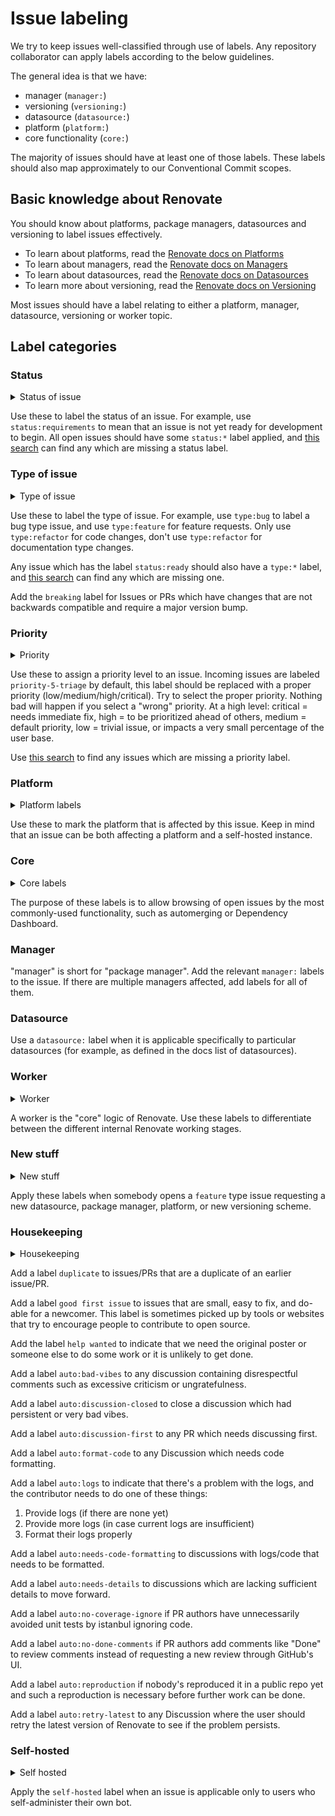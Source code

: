 # Issue labeling

We try to keep issues well-classified through use of labels.
Any repository collaborator can apply labels according to the below guidelines.

The general idea is that we have:

- manager (`manager:`)
- versioning (`versioning:`)
- datasource (`datasource:`)
- platform (`platform:`)
- core functionality (`core:`)

The majority of issues should have at least one of those labels.
These labels should also map approximately to our Conventional Commit scopes.

## Basic knowledge about Renovate

You should know about platforms, package managers, datasources and versioning to label issues effectively.

- To learn about platforms, read the [Renovate docs on Platforms](https://docs.renovatebot.com/modules/platform/)
- To learn about managers, read the [Renovate docs on Managers](https://docs.renovatebot.com/modules/manager/)
- To learn about datasources, read the [Renovate docs on Datasources](https://docs.renovatebot.com/modules/datasource/)
- To learn more about versioning, read the [Renovate docs on Versioning](https://docs.renovatebot.com/modules/versioning/)

Most issues should have a label relating to either a platform, manager, datasource, versioning or worker topic.

## Label categories

### Status

<details>
    <summary>Status of issue</summary>

    status:requirements
    status:blocked
    status:ready
    status:in-progress

</details>

Use these to label the status of an issue.
For example, use `status:requirements` to mean that an issue is not yet ready for development to begin.
All open issues should have some `status:*` label applied, and [this search](https://github.com/renovatebot/renovate/issues?q=is%3Aissue+is%3Aopen+sort%3Aupdated-desc+-label%3Astatus%3Arequirements+-label%3Astatus%3Aready+-label%3Astatus%3Ain-progress+-label%3Astatus%3Ablocked+-label%3Astatus%3Awaiting-on-response+) can find any which are missing a status label.

### Type of issue

<details>
    <summary>Type of issue</summary>

    type:bug
    type:docs
    type:feature
    type:refactor

</details>

Use these to label the type of issue.
For example, use `type:bug` to label a bug type issue, and use `type:feature` for feature requests.
Only use `type:refactor` for code changes, don't use `type:refactor` for documentation type changes.

Any issue which has the label `status:ready` should also have a `type:*` label, and [this search](https://github.com/renovatebot/renovate/issues?q=is%3Aissue+is%3Aopen+sort%3Aupdated-desc+-label%3Atype%3Abug+label%3Astatus%3Aready+-label%3Atype%3Afeature+-label%3Atype%3Adocs+-label%3Atype%3Arefactor+) can find any which are missing one.

Add the `breaking` label for Issues or PRs which have changes that are not backwards compatible and require a major version bump.

### Priority

<details>
    <summary>Priority</summary>

    priority-1-critical
    priority-2-high
    priority-3-medium
    priority-4-low
    priority-5-triage

</details>

Use these to assign a priority level to an issue.
Incoming issues are labeled `priority-5-triage` by default, this label should be replaced with a proper priority (low/medium/high/critical).
Try to select the proper priority.
Nothing bad will happen if you select a "wrong" priority.
At a high level: critical = needs immediate fix, high = to be prioritized ahead of others, medium = default priority, low = trivial issue, or impacts a very small percentage of the user base.

Use [this search](https://github.com/renovatebot/renovate/issues?q=is%3Aissue+is%3Aopen+sort%3Aupdated-desc+-label%3Apriority-1-critical+-label%3Apriority-2-high+-label%3Apriority-3-medium+-label%3Apriority-4-low++-label%3Apriority-5-triage) to find any issues which are missing a priority label.

### Platform

<details>
    <summary>Platform labels</summary>

    platform:azure
    platform:bitbucket
    platform:bitbucket-server
    platform:codecommit
    platform:gitea
    platform:github
    platform:gitlab

</details>

Use these to mark the platform that is affected by this issue.
Keep in mind that an issue can be both affecting a platform and a self-hosted instance.

### Core

<details>
    <summary>Core labels</summary>

    core:automerge
    core:autoreplace
    core:cache
    core:changelogs
    core:config
    core:dashboard
    core:git
    core:onboarding
    core:schedule

</details>

The purpose of these labels is to allow browsing of open issues by the most commonly-used functionality, such as automerging or Dependency Dashboard.

### Manager

"manager" is short for "package manager".
Add the relevant `manager:` labels to the issue.
If there are multiple managers affected, add labels for all of them.

### Datasource

Use a `datasource:` label when it is applicable specifically to particular datasources (for example, as defined in the docs list of datasources).

### Worker

<details>
    <summary>Worker</summary>

    worker:branch
    worker:global
    worker:pr
    worker:repository

</details>

A worker is the "core" logic of Renovate.
Use these labels to differentiate between the different internal Renovate working stages.

### New stuff

<details>
    <summary>New stuff</summary>

    new datasource
    new package manager
    new platform
    new versioning

</details>

Apply these labels when somebody opens a `feature` type issue requesting a new datasource, package manager, platform, or new versioning scheme.

### Housekeeping

<details>
    <summary>Housekeeping</summary>

    duplicate
    good first issue
    help wanted
    auto:bad-vibes
    auto:logs
    auto:needs-code-formatting
    auto:needs-details
    auto:no-coverage-ignore
    auto:reproduction

</details>

Add a label `duplicate` to issues/PRs that are a duplicate of an earlier issue/PR.

Add a label `good first issue` to issues that are small, easy to fix, and do-able for a newcomer.
This label is sometimes picked up by tools or websites that try to encourage people to contribute to open source.

Add the label `help wanted` to indicate that we need the original poster or someone else to do some work or it is unlikely to get done.

Add a label `auto:bad-vibes` to any discussion containing disrespectful comments such as excessive criticism or ungratefulness.

Add a label `auto:discussion-closed` to close a discussion which had persistent or very bad vibes.

Add a label `auto:discussion-first` to any PR which needs discussing first.

Add a label `auto:format-code` to any Discussion which needs code formatting.

Add a label `auto:logs` to indicate that there's a problem with the logs, and the contributor needs to do one of these things:

1. Provide logs (if there are none yet)
1. Provide more logs (in case current logs are insufficient)
1. Format their logs properly

Add a label `auto:needs-code-formatting` to discussions with logs/code that needs to be formatted.

Add a label `auto:needs-details` to discussions which are lacking sufficient details to move forward.

Add a label `auto:no-coverage-ignore` if PR authors have unnecessarily avoided unit tests by istanbul ignoring code.

Add a label `auto:no-done-comments` if PR authors add comments like "Done" to review comments instead of requesting a new review through GitHub's UI.

Add a label `auto:reproduction` if nobody's reproduced it in a public repo yet and such a reproduction is necessary before further work can be done.

Add a label `auto:retry-latest` to any Discussion where the user should retry the latest version of Renovate to see if the problem persists.

### Self-hosted

<details>
    <summary>Self hosted</summary>

    self-hosted

</details>

Apply the `self-hosted` label when an issue is applicable only to users who self-administer their own bot.
